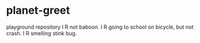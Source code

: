 # planet-greet
playground repository
I R not baboon. I R going to school on bicycle, but not crash. I R smelling stink bug.
